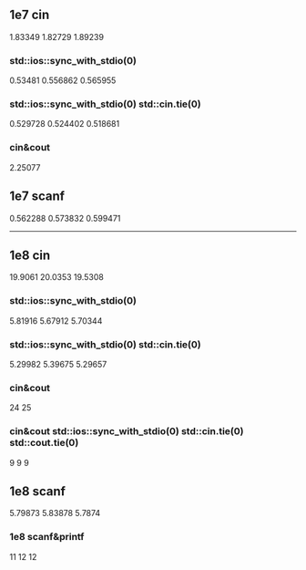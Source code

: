 ## 1e7 cin
1.83349
1.82729
1.89239

### std::ios::sync_with_stdio(0)
0.53481
0.556862
0.565955

### std::ios::sync_with_stdio(0) std::cin.tie(0)
0.529728
0.524402
0.518681

### cin&cout
2.25077

## 1e7 scanf
0.562288
0.573832
0.599471

---

## 1e8 cin
19.9061
20.0353
19.5308

### std::ios::sync_with_stdio(0)
5.81916
5.67912
5.70344

### std::ios::sync_with_stdio(0) std::cin.tie(0)
5.29982
5.39675
5.29657

### cin&cout
24
25

### cin&cout std::ios::sync_with_stdio(0) std::cin.tie(0) std::cout.tie(0)
9
9
9

## 1e8 scanf
5.79873
5.83878
5.7874

### 1e8 scanf&printf
11
12
12